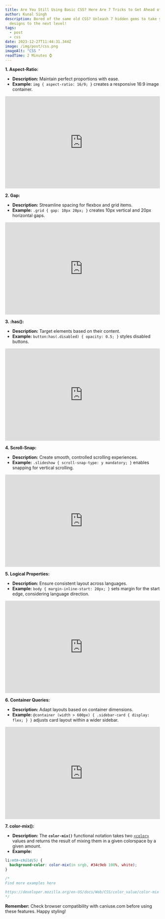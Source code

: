 ```yaml
---
title: Are You Still Using Basic CSS? Here Are 7 Tricks to Get Ahead of the Curve
author: Kunal Singh
description: Bored of the same old CSS? Unleash 7 hidden gems to take your
  designs to the next level!
tags:
  - post
  - css
date: 2023-12-27T11:44:31.344Z
image: /img/post/css.png
imageAlt: "CSS "
readTime: 2 Minutes ⌚
---
```

**1. Aspect-Ratio:**

* **Description:** Maintain perfect proportions with ease.
* **Example:**  `img { aspect-ratio: 16/9; }` creates a responsive 16:9 image container.

<iframe height="300" style="width: 100% !important;" scrolling="no" title="Aspect Ratio Images with CSS" src="https://codepen.io/ved-craig/embed/oRPqVo?default-tab=result" frameborder="no" loading="lazy" allowtransparency="true" allowfullscreen="true">
  See the Pen <a href="https://codepen.io/ved-craig/pen/oRPqVo">
  Aspect Ratio Images with CSS</a> by Craig (<a href="https://codepen.io/ved-craig">@ved-craig</a>)
  on <a href="https://codepen.io">CodePen</a>.
</iframe>

**2. Gap:**

* **Description:** Streamline spacing for flexbox and grid items.
* **Example:**  `.grid { gap: 10px 20px; }` creates 10px vertical and 20px horizontal gaps.

<iframe height="300" style="width: 100%;" scrolling="no" title="gap" src="https://codepen.io/origamid/embed/ZyRQLB?default-tab=result" frameborder="no" loading="lazy" allowtransparency="true" allowfullscreen="true">
  See the Pen <a href="https://codepen.io/origamid/pen/ZyRQLB">
  gap</a> by Andre  Origamid (<a href="https://codepen.io/origamid">@origamid</a>)
  on <a href="https://codepen.io">CodePen</a>.
</iframe>

**3. :has():**

* **Description:** Target elements based on their content.
* **Example:**  `button:has(.disabled) { opacity: 0.5; }` styles disabled buttons.

<iframe height="300" style="width: 100%;" scrolling="no" title=":has() pseudo-class" src="https://codepen.io/alam_tahera/embed/qByMzrP?default-tab=result" frameborder="no" loading="lazy" allowtransparency="true" allowfullscreen="true">
  See the Pen <a href="https://codepen.io/alam_tahera/pen/qByMzrP">
  :has() pseudo-class</a> by Tahera Alam (<a href="https://codepen.io/alam_tahera">@alam_tahera</a>)
  on <a href="https://codepen.io">CodePen</a>.
</iframe>

**4. Scroll-Snap:**

* **Description:** Create smooth, controlled scrolling experiences.
* **Example:**  `.slideshow { scroll-snap-type: y mandatory; }` enables snapping for vertical scrolling.

<iframe height="300" style="width: 100%;" scrolling="no" title="scroll snap slider vertical" src="https://codepen.io/singhkunal2050/embed/qBpraEa?default-tab=result" frameborder="no" loading="lazy" allowtransparency="true" allowfullscreen="true">
  See the Pen <a href="https://codepen.io/singhkunal2050/pen/qBpraEa">
  scroll snap slider vertical</a> by Kunal SIngh  (<a href="https://codepen.io/singhkunal2050">@singhkunal2050</a>)
  on <a href="https://codepen.io">CodePen</a>.
</iframe>

**5. Logical Properties:**

* **Description:** Ensure consistent layout across languages.
* **Example:**  `body { margin-inline-start: 20px; }` sets margin for the start edge, considering language direction.

<iframe height="300" style="width: 100%;" scrolling="no" title="Support: CSS Logical Properties" src="https://codepen.io/chharvey/embed/PJojpJ?default-tab=result" frameborder="no" loading="lazy" allowtransparency="true" allowfullscreen="true">
  See the Pen <a href="https://codepen.io/chharvey/pen/PJojpJ">
  Support: CSS Logical Properties</a> by chharvey (<a href="https://codepen.io/chharvey">@chharvey</a>)
  on <a href="https://codepen.io">CodePen</a>.
</iframe>

**6. Container Queries:**

* **Description:** Adapt layouts based on container dimensions.
* **Example:**  `@container (width > 600px) { .sidebar-card { display: flex; } }` adjusts card layout within a wider sidebar.

<iframe height="300" style="width: 100%;" scrolling="no" title="container-query-css" src="https://codepen.io/singhkunal2050/embed/BaGMRXw?default-tab=result" frameborder="no" loading="lazy" allowtransparency="true" allowfullscreen="true">
  See the Pen <a href="https://codepen.io/singhkunal2050/pen/BaGMRXw">
  container-query-css</a> by Kunal SIngh  (<a href="https://codepen.io/singhkunal2050">@singhkunal2050</a>)
  on <a href="https://codepen.io">CodePen</a>.
</iframe>

**7. color-mix():**

* **Description:** The  **`color-mix()`**  functional notation takes two  [`<color>`](https://developer.mozilla.org/en-US/docs/Web/CSS/color_value)  values and returns the result of mixing them in a given colorspace by a given amount.
* **Example:**  

```css
li:nth-child(5) {
  background-color: color-mix(in srgb, #34c9eb 100%, white);
}

/*
Find more examples here 

https://developer.mozilla.org/en-US/docs/Web/CSS/color_value/color-mix
*/
```

**Remember:** Check browser compatibility with caniuse.com before using these features. Happy styling!